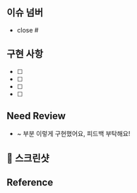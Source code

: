 <!-- PR 이름은 '[페이지명] 작업 내용'으로 통일할게요! -->
## 이슈 넘버
- close # 
<!-- # 뒤에 이슈넘버를 써서 이슈를 닫아주세요 -->

## 구현 사항
<!-- 실제로 변경한 사항을 설명해주세요.-->

- [ ]
- [ ]
- [ ]
- [ ]

## Need Review
- ~ 부분 이렇게 구현했어요, 피드백 부탁해요!
<!-- 어떤 부분에 리뷰어가 집중해야 하는지 or 해당 PR에서 논의가 필요한 사항을 적어주세요. -->



## 📸 스크린샷
<!-- 팀원들이 이해하기 쉽도록 스크린샷을 첨부해주세요. -->



## Reference
<!-- 참고한 사이트가 있다면 링크를 공유해주세요. -->
